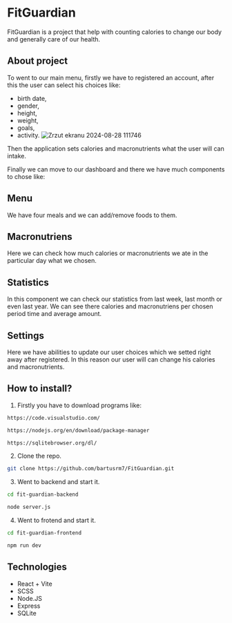 # FitGuardian #
FitGuardian is a project that help with counting calories to change our body and generally care of our health.

## About project ##
To went to our main menu, firstly we have to registered an account, after this the user can select his choices like:
- birth date,
- gender,
- height,
- weight,
- goals,
- activity.
![Zrzut ekranu 2024-08-28 111746](https://github.com/user-attachments/assets/6091ec3e-7213-46e7-a067-caaec0ddb3fa)

Then the application sets calories and macronutrients what the user will can intake.


Finally we can move to our dashboard and there we have much components to chose like:
## Menu ##
We have four meals and we can add/remove foods to them.

## Macronutriens ##
Here we can check how much calories or macronutrients we ate in the particular day what we chosen.

## Statistics ##
In this component we can check our statistics from last week, last month or even last year. We can see there calories and macronutriens per chosen period time and average amount.

## Settings ##
Here we have abilities to update our user choices which we setted right away after registered. In this reason our user will can change his calories and macronutrients.

## How to install? ##
1. Firstly you have to download programs like:
```bash
https://code.visualstudio.com/
```
```bash
https://nodejs.org/en/download/package-manager
```
```bash
https://sqlitebrowser.org/dl/
```

2. Clone the repo.
```bash
git clone https://github.com/bartusrm7/FitGuardian.git
```

3. Went to backend and start it.
```bash
cd fit-guardian-backend
```
```bash
node server.js
```

4. Went to frotend and start it.
```bash
cd fit-guardian-frontend
```
```bash
npm run dev
```

## Technologies ##
- React + Vite
- SCSS
- Node.JS
- Express
- SQLite
